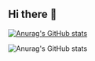 ## Hi there 👋
[![Anurag's GitHub stats](https://github-readme-stats-jade-omega-60.vercel.app/api?username=Bernard-ctrl)](https://github.com/anuraghazra/github-readme-stats)

![Anurag's GitHub stats](https://github-readme-stats-jade-omega-60.vercel.app/api/top-langs/?username=Bernard-ctrl)
